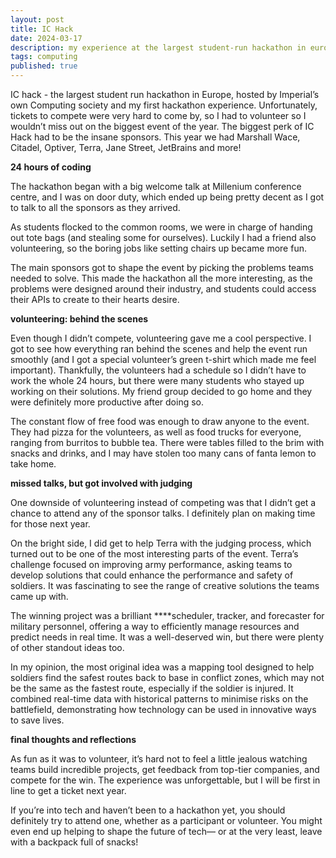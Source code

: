 ```yaml
---
layout: post
title: IC Hack
date: 2024-03-17
description: my experience at the largest student-run hackathon in europe
tags: computing
published: true
---
```


IC hack - the largest student run hackathon in Europe, hosted by Imperial’s own Computing society and my first hackathon experience. Unfortunately, tickets to compete were very hard to come by, so I had to volunteer so I wouldn’t miss out on the biggest event of the year. The biggest perk of IC Hack had to be the insane sponsors. This year we had Marshall Wace, Citadel, Optiver, Terra, Jane Street, JetBrains and more!

**24 hours of coding**

The hackathon began with a big welcome talk at Millenium conference centre, and I was on door duty, which ended up being pretty decent as I got to talk to all the sponsors as they arrived. 

As students flocked to the common rooms, we were in charge of handing out tote bags (and stealing some for ourselves). Luckily I had a friend also volunteering, so the boring jobs like setting chairs up became more fun. 

The main sponsors got to shape the event by picking the problems teams needed to solve. This made the hackathon all the more interesting, as the problems were designed around their industry, and students could access their APIs to create to their hearts desire.

**volunteering: behind the scenes**

Even though I didn’t compete, volunteering gave me a cool perspective. I got to see how everything ran behind the scenes and help the event run smoothly (and I got a special volunteer’s green t-shirt which made me feel important). Thankfully, the volunteers had a schedule so I didn’t have to work the whole 24 hours, but there were many students who stayed up working on their solutions. My friend group decided to go home and they were definitely more productive after doing so. 

The constant flow of free food was enough to draw anyone to the event. They had pizza for the volunteers, as well as food trucks for everyone, ranging from burritos to bubble tea. There were tables filled to the brim with snacks and drinks, and I may have stolen too many cans of fanta lemon to take home.

**missed talks, but got involved with judging**

One downside of volunteering instead of competing was that I didn’t get a chance to attend any of the sponsor talks. I definitely plan on making time for those next year.

On the bright side, I did get to help Terra with the judging process, which turned out to be one of the most interesting parts of the event. Terra’s challenge focused on improving army performance, asking teams to develop solutions that could enhance the performance and safety of soldiers. It was fascinating to see the range of creative solutions the teams came up with.

The winning project was a brilliant ****scheduler, tracker, and forecaster for military personnel, offering a way to efficiently manage resources and predict needs in real time. It was a well-deserved win, but there were plenty of other standout ideas too.

In my opinion, the most original idea was a mapping tool designed to help soldiers find the safest routes back to base in conflict zones, which may not be the same as the fastest route, especially if the soldier is injured. It combined real-time data with historical patterns to minimise risks on the battlefield, demonstrating how technology can be used in innovative ways to save lives.

**final thoughts and reflections**

As fun as it was to volunteer, it’s hard not to feel a little jealous watching teams build incredible projects, get feedback from top-tier companies, and compete for the win. The experience was unforgettable, but I will be first in line to get a ticket next year. 

If you’re into tech and haven’t been to a hackathon yet, you should definitely try to attend one, whether as a participant or volunteer. You might even end up helping to shape the future of tech— or at the very least, leave with a backpack full of snacks!

